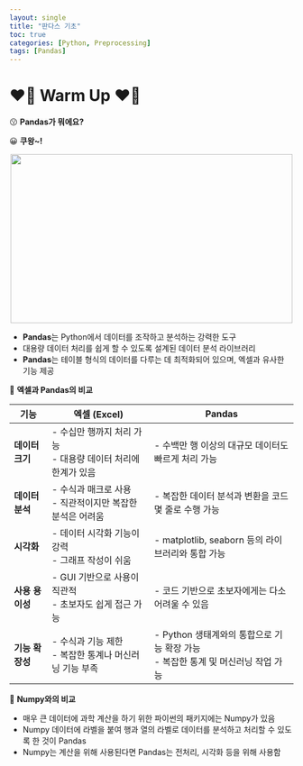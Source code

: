 ```yaml
---
layout: single
title: "판다스 기초"
toc: true
categories: [Python, Preprocessing]
tags: [Pandas]
---
```


# ❤️‍🔥 Warm Up ❤️‍🔥

😗 **Pandas가 뭐에요?**

😀 **쿠왕~!**

<p align="center"><img src="https://github.com/sigirace/page-images/blob/main/kang_lectures/python_preprocessing/pandas_sheet.png?raw=true" width="500" height="300"></p>

- **Pandas**는 Python에서 데이터를 조작하고 분석하는 강력한 도구
- 대용량 데이터 처리를 쉽게 할 수 있도록 설계된 데이터 분석 라이브러리
- **Pandas**는 테이블 형식의 데이터를 다루는 데 최적화되어 있으며, 엑셀과 유사한 기능 제공

📍 **엑셀과 Pandas의 비교**

| **기능**        | **엑셀 (Excel)**                                                | **Pandas**                                                                         |
| --------------- | --------------------------------------------------------------- | ---------------------------------------------------------------------------------- |
| **데이터 크기** | - 수십만 행까지 처리 가능<br>- 대용량 데이터 처리에 한계가 있음 | - 수백만 행 이상의 대규모 데이터도 빠르게 처리 가능                                |
| **데이터 분석** | - 수식과 매크로 사용<br>- 직관적이지만 복잡한 분석은 어려움     | - 복잡한 데이터 분석과 변환을 코드 몇 줄로 수행 가능                               |
| **시각화**      | - 데이터 시각화 기능이 강력<br>- 그래프 작성이 쉬움             | - matplotlib, seaborn 등의 라이브러리와 통합 가능                                  |
| **사용 용이성** | - GUI 기반으로 사용이 직관적<br>- 초보자도 쉽게 접근 가능       | - 코드 기반으로 초보자에게는 다소 어려울 수 있음                                   |
| **기능 확장성** | - 수식과 기능 제한<br>- 복잡한 통계나 머신러닝 기능 부족        | - Python 생태계와의 통합으로 기능 확장 가능<br>- 복잡한 통계 및 머신러닝 작업 가능 |

📍 **Numpy와의 비교**

- 매우 큰 데이터에 과학 계산을 하기 위한 파이썬의 패키지에는 Numpy가 있음
- Numpy 데이터에 라벨을 붙여 행과 열의 라벨로 데이터를 분석하고 처리할 수 있도록 한 것이 Pandas
- Numpy는 계산을 위해 사용된다면 Pandas는 전처리, 시각화 등을 위해 사용함
